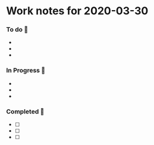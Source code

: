 # Work notes for 2020-03-30 
### To do :green_book: 
* 
* 
* 
### In Progress :ledger: 
* 
* 
* 
### Completed :closed_book: 
- [ ]  
- [ ]  
- [ ] 

